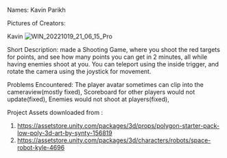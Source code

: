 Names:
Kavin Parikh

Pictures of Creators:

Kavin
![WIN_20221019_21_06_15_Pro](https://user-images.githubusercontent.com/57449666/206822697-caf6ab67-0a0b-4f5a-afdb-58ee114998c6.jpg)


Short Description:
made a Shooting Game, where you shoot the red targets for points, and see how many points you can get in 2 minutes,
all while having enemies shoot at you. You can teleport using the inside trigger, and rotate the camera using the joystick for movement.

Problems Encountered:
The player avatar sometimes can clip into the cameraview(mostly fixed), 
Scoreboard for other players would not update(fixed), 
Enemies would not shoot at players(fixed),


Project Assets downloaded from :
1) https://assetstore.unity.com/packages/3d/props/polygon-starter-pack-low-poly-3d-art-by-synty-156819
2) https://assetstore.unity.com/packages/3d/characters/robots/space-robot-kyle-4696
